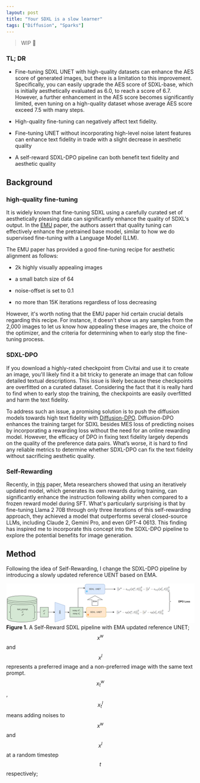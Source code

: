 ```yaml
---
layout: post
title: "Your SDXL is a slow learner"
tags: ["Diffusion", "Sparks"]
---
```


> WIP 🚧

### TL; DR

- Fine-tuning SDXL UNET with high-quality datasets can enhance the AES score of generated images, but there is a limitation to this improvement. Specifically, you can easily upgrade the AES score of SDXL-base, which is initially aesthetically evaluated as 6.0, to reach a score of 6.7. However, a further enhancement in the AES score becomes significantly limited, even tuning on a high-quality dataset whose average AES score exceed 7.5 with many steps.

- High-quality fine-tuning can negatively affect text fidelity.

- Fine-tuning UNET without incorporating high-level noise latent features can enhance text fidelity in trade with a slight decrease in aesthetic quality

- A self-reward SDXL-DPO pipeline can both benefit text fidelity and aesthetic quality

## Background

### high-quality fine-tuning

It is widely known that fine-tuning SDXL using a carefully curated set of aesthetically pleasing data can significantly enhance the quality of SDXL's output. In the [EMU](https://ai.meta.com/research/publications/emu-enhancing-image-generation-models-using-photogenic-needles-in-a-haystack/) paper, the authors assert that quality tuning can effectively enhance the pretrained base model, similar to how we do supervised fine-tuning with a Language Model (LLM).

The EMU paper has provided a good fine-tuning recipe for aesthetic alignment as follows:

- 2k highly visually appealing images

- a small batch size of 64

- noise-offset is set to 0.1  

- no more than 15K iterations regardless of loss decreasing  

However, it's worth noting that the EMU paper hid certain crucial details regarding this recipe. For instance, it doesn't show us any samples from the 2,000 images to let us know how appealing these images are, the choice of the optimizer, and the criteria for determining when to early stop the fine-tuning process.

### SDXL-DPO

If you download a highly-rated checkpoint from Civitai and use it to create an image, you'll likely find it  a bit tricky to generate an image that can follow detailed textual descriptions. This issue is likely because these checkpoints are overfitted on a curated dataset. Considering the fact that it is really hard to find when to early stop the training, the checkpoints are easily overfitted and harm the text fidelity.

To address such an issue, a promising solution is to push the diffusion models towards high text fidelity with [Diffusion-DPO](https://arxiv.org/abs/2311.12908). Diffusion-DPO enhances the training target for SDXL besides MES loss of predicting noises by incorporating a rewarding loss without the need for an online rewarding model. However, the efficacy of DPO in fixing text fidelity largely depends on the quality of the preference data pairs. What’s worse, it is hard to find any reliable metrics to determine whether SDXL-DPO can fix the text fidelity without sacrificing aesthetic quality.

### Self-Rewarding

Recently, in [this](https://arxiv.org/abs/2401.10020) paper, Meta researchers showed that using an iteratively updated model, which generates its own rewards during training, can significantly enhance the instruction following ability when compared to a frozen reward model during SFT. What's particularly surprising is that by fine-tuning Llama 2 70B through only three iterations of this self-rewarding approach, they achieved a model that outperforms several closed-source LLMs, including Claude 2, Gemini Pro, and even GPT-4 0613. This finding has inspired me to incorporate this concept into the SDXL-DPO pipeline to explore the potential benefits for image generation.

## Method

Following the idea of Self-Rewarding, I change the SDXL-DPO pipeline by introducing a slowly updated reference UENT based on EMA.

![rewarding_pipeline](https://raw.githubusercontent.com/NormXU/NormXU.github.io/main/_data/resources/blog/8/pipeline.png)
**Figure 1.**  A Self-Reward SDXL pipeline with EMA updated reference UNET; $$x^w$$ and $$x^l$$ represents a preferred image and a non-preferred image with the same text prompt. $$x^w_t$$, $$x^l_t$$ means adding noises to $$x^w$$ and $$x^l$$ at a random timestep $$t$$ respectively;
